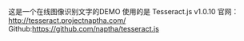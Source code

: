这是一个在线图像识别文字的DEMO
使用的是 Tesseract.js v1.0.10
官网：http://tesseract.projectnaptha.com/
Github:https://github.com/naptha/tesseract.js